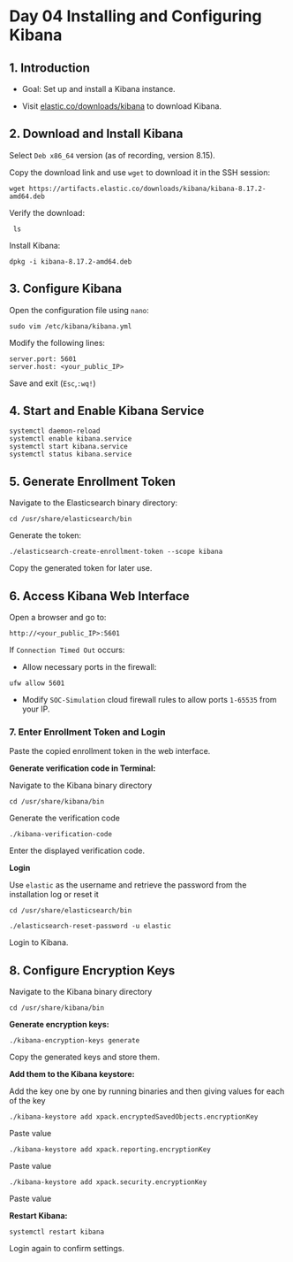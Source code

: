 # Day 04 Installing and Configuring Kibana

## 1. Introduction

- Goal: Set up and install a Kibana instance.
    
- Visit [elastic.co/downloads/kibana](https://www.elastic.co/downloads/kibana) to download Kibana.

## 2. Download and Install Kibana

Select `Deb x86_64` version (as of recording, version 8.15).

Copy the download link and use `wget` to download it in the SSH session:
   
```
wget https://artifacts.elastic.co/downloads/kibana/kibana-8.17.2-amd64.deb
```

Verify the download:

```
 ls
```

Install Kibana:
  
```
dpkg -i kibana-8.17.2-amd64.deb
```
## 3. Configure Kibana

Open the configuration file using `nano`:
  
```
sudo vim /etc/kibana/kibana.yml
```

Modify the following lines:

```
server.port: 5601
server.host: <your_public_IP>
```

Save and exit (`Esc`,`:wq!`) 

## 4. Start and Enable Kibana Service

```
systemctl daemon-reload
systemctl enable kibana.service
systemctl start kibana.service
systemctl status kibana.service
```
## 5. Generate Enrollment Token

Navigate to the Elasticsearch binary directory:
  
```
cd /usr/share/elasticsearch/bin
```
  
Generate the token: 

```
./elasticsearch-create-enrollment-token --scope kibana
```

Copy the generated token for later use.

## 6. Access Kibana Web Interface

Open a browser and go to:

```
http://<your_public_IP>:5601
```

If `Connection Timed Out` occurs:

- Allow necessary ports in the firewall:
 
```
ufw allow 5601
```
 
- Modify `SOC-Simulation` cloud firewall rules to allow ports `1-65535` from your IP.
### 7. Enter Enrollment Token and Login

Paste the copied enrollment token in the web interface.

**Generate verification code in Terminal:**

Navigate to the Kibana binary directory

```
cd /usr/share/kibana/bin
```

Generate the verification code 

```
./kibana-verification-code
```

Enter the displayed verification code.

**Login**
  
Use `elastic` as the username and retrieve the password from the installation log or reset it 

```
cd /usr/share/elasticsearch/bin
```
   
```
./elasticsearch-reset-password -u elastic
```
  
Login to Kibana.
## 8. Configure Encryption Keys

Navigate to the Kibana binary directory

```
cd /usr/share/kibana/bin
```

**Generate encryption keys:**

```
./kibana-encryption-keys generate
```
  
Copy the generated keys and store them.

**Add them to the Kibana keystore:**

Add the key one by one by running binaries and then giving values for each of the key 

```
./kibana-keystore add xpack.encryptedSavedObjects.encryptionKey
```

Paste value

```
./kibana-keystore add xpack.reporting.encryptionKey
```

Paste value

```
./kibana-keystore add xpack.security.encryptionKey
 ```

Paste value
 
**Restart Kibana:**

```
systemctl restart kibana
```

Login again to confirm settings.
